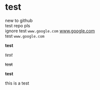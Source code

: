 # test
new to github  
test repo pls  
ignore
test ```www.google.com``` www.google.com  
test `www.google.com`

**test**

*test*

~~test~~

__test__

this is a test